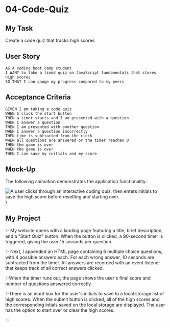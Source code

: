 # 04-Code-Quiz
## My Task

Create a code quiz that tracks high scores



## User Story

```
AS A coding boot camp student
I WANT to take a timed quiz on JavaScript fundamentals that stores high scores
SO THAT I can gauge my progress compared to my peers
```

## Acceptance Criteria

```
GIVEN I am taking a code quiz
WHEN I click the start button
THEN a timer starts and I am presented with a question
WHEN I answer a question
THEN I am presented with another question
WHEN I answer a question incorrectly
THEN time is subtracted from the clock
WHEN all questions are answered or the timer reaches 0
THEN the game is over
WHEN the game is over
THEN I can save my initials and my score
```

## Mock-Up

The following animation demonstrates the application functionality:

![A user clicks through an interactive coding quiz, then enters initials to save the high score before resetting and starting over.](C:\Users\Hannah\Documents\GitHub\04-Code-Quiz\assets\images\04-web-apis-homework-demo.gif))

## My Project

✨ My website opens with a landing page featuring a title, brief description, and a "Start Quiz" button. When the button is clicked, a 90-second timer is triggered, giving the user 15 seconds per question.

✨ Next, I appended an HTML page containing 6 multiple choice questions, with 4 possible answers each. For each wrong answer, 10 seconds are subtracted from the timer. All answers are recorded with an event listener that keeps track of all correct answers clicked. 

✨When the timer runs out, the page shows the user's final score and number of questions answered correctly. 

✨There is an input box for the user's initials to save to a local storage list of high scores. When the submit button is clicked, all of the high scores and the corresponding intials saved on the local storage are displayed. The user has the option to start over or clear the high scores.

✨
